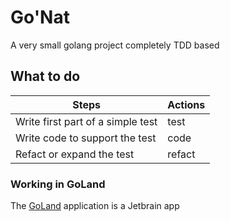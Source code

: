 # Go'Nat

A very small golang project completely TDD based 

## What to do
| Steps                             | Actions |   
|-----------------------------------|---------|
| Write first part of a simple test | test    |
| Write code to support the test    | code    |
| Refact or expand the test         | refact  |


### Working in GoLand

The [GoLand](https://jetbrain.com) application is a Jetbrain app 


